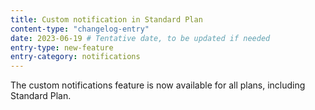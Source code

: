 ```yaml
---
title: Custom notification in Standard Plan
content-type: "changelog-entry"
date: 2023-06-19 # Tentative date, to be updated if needed
entry-type: new-feature
entry-category: notifications
---
```

The custom notifications feature is now available for all plans, including Standard Plan.